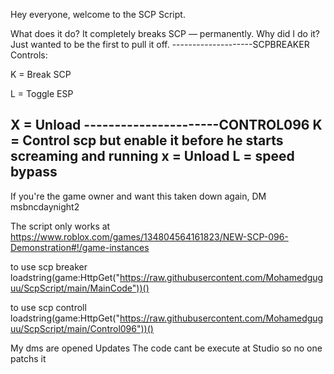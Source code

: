 Hey everyone, welcome to the SCP Script.

What does it do?
It completely breaks SCP — permanently.
Why did I do it? Just wanted to be the first to pull it off.
--------------------SCPBREAKER
Controls:

K = Break SCP

L = Toggle ESP

X = Unload
----------------------CONTROL096
K = Control scp but enable it before he starts screaming and running
x = Unload
L = speed bypass
----------------------
If you're the game owner and want this taken down again, DM msbncdaynight2

The script only works at
https://www.roblox.com/games/134804564161823/NEW-SCP-096-Demonstration#!/game-instances

to use scp breaker
loadstring(game:HttpGet("https://raw.githubusercontent.com/Mohamedguguu/ScpScript/main/MainCode"))() 

to use scp controll
loadstring(game:HttpGet("https://raw.githubusercontent.com/Mohamedguguu/ScpScript/main/Control096"))()

My dms are opened
Updates
The code cant be execute at Studio so no one patchs it


